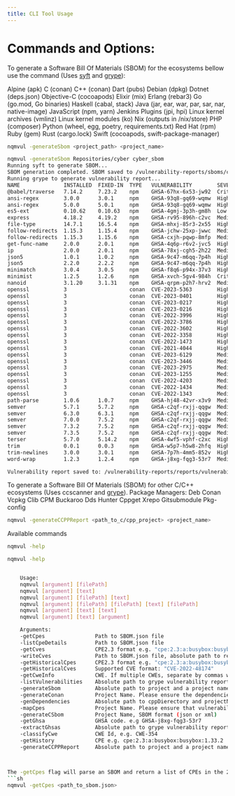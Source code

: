 ```yaml
---
title: CLI Tool Usage
---
```


# Commands and Options:

To generate a Software Bill Of Materials (SBOM) for the ecosystems bellow use the command (Uses [syft](https://github.com/anchore/syft) and [grype](https://github.com/anchore/grype)):

Alpine (apk)
C (conan)
C++ (conan)
Dart (pubs)
Debian (dpkg)
Dotnet (deps.json)
Objective-C (cocoapods)
Elixir (mix)
Erlang (rebar3)
Go (go.mod, Go binaries)
Haskell (cabal, stack)
Java (jar, ear, war, par, sar, nar, native-image)
JavaScript (npm, yarn)
Jenkins Plugins (jpi, hpi)
Linux kernel archives (vmlinz)
Linux kernel modules (ko)
Nix (outputs in /nix/store)
PHP (composer)
Python (wheel, egg, poetry, requirements.txt)
Red Hat (rpm)
Ruby (gem)
Rust (cargo.lock)
Swift (cocoapods, swift-package-manager)

```sh
nqmvul -generateSbom <project_path> <project_name>
```

```sh 
nqmvul -generateSbom Repositories/cyber cyber_sbom
Running syft to generate SBOM...
SBOM generation completed. SBOM saved to /vulnerability-reports/sboms/cyber_sbom.json
Running grype to generate vulnerability report...
NAME              INSTALLED  FIXED-IN  TYPE   VULNERABILITY        SEVERITY 
@babel/traverse   7.14.2     7.23.2    npm    GHSA-67hx-6x53-jw92  Critical  
ansi-regex        3.0.0      3.0.1     npm    GHSA-93q8-gq69-wqmw  High      
ansi-regex        5.0.0      5.0.1     npm    GHSA-93q8-gq69-wqmw  High      
es5-ext           0.10.62    0.10.63   npm    GHSA-4gmj-3p3h-gm8h  Low       
express           4.18.2     4.19.2    npm    GHSA-rv95-896h-c2vc  Medium    
file-type         14.7.1     16.5.4    npm    GHSA-mhxj-85r3-2x55  High      
follow-redirects  1.15.3     1.15.4    npm    GHSA-jchw-25xp-jwwc  Medium    
follow-redirects  1.15.3     1.15.6    npm    GHSA-cxjh-pqwp-8mfp  Medium    
get-func-name     2.0.0      2.0.1     npm    GHSA-4q6p-r6v2-jvc5  High      
ip                2.0.0      2.0.1     npm    GHSA-78xj-cgh5-2h22  Medium    
json5             1.0.1      1.0.2     npm    GHSA-9c47-m6qq-7p4h  High      
json5             2.2.0      2.2.2     npm    GHSA-9c47-m6qq-7p4h  High      
minimatch         3.0.4      3.0.5     npm    GHSA-f8q6-p94x-37v3  High      
minimist          1.2.5      1.2.6     npm    GHSA-xvch-5gv4-984h  Critical  
nanoid            3.1.20     3.1.31    npm    GHSA-qrpm-p2h7-hrv2  Medium    
openssl           3                    conan  CVE-2023-5363        High      
openssl           3                    conan  CVE-2023-0401        High      
openssl           3                    conan  CVE-2023-0217        High      
openssl           3                    conan  CVE-2023-0216        High      
openssl           3                    conan  CVE-2022-3996        High      
openssl           3                    conan  CVE-2022-3786        High      
openssl           3                    conan  CVE-2022-3602        High      
openssl           3                    conan  CVE-2022-3358        High      
openssl           3                    conan  CVE-2022-1473        High      
openssl           3                    conan  CVE-2021-4044        High      
openssl           3                    conan  CVE-2023-6129        Medium    
openssl           3                    conan  CVE-2023-3446        Medium    
openssl           3                    conan  CVE-2023-2975        Medium    
openssl           3                    conan  CVE-2023-1255        Medium    
openssl           3                    conan  CVE-2022-4203        Medium    
openssl           3                    conan  CVE-2022-1434        Medium    
openssl           3                    conan  CVE-2022-1343        Medium    
path-parse        1.0.6      1.0.7     npm    GHSA-hj48-42vr-x3v9  Medium    
semver            5.7.1      5.7.2     npm    GHSA-c2qf-rxjj-qqgw  Medium    
semver            6.3.0      6.3.1     npm    GHSA-c2qf-rxjj-qqgw  Medium    
semver            7.0.0      7.5.2     npm    GHSA-c2qf-rxjj-qqgw  Medium    
semver            7.3.2      7.5.2     npm    GHSA-c2qf-rxjj-qqgw  Medium    
semver            7.3.5      7.5.2     npm    GHSA-c2qf-rxjj-qqgw  Medium    
terser            5.7.0      5.14.2    npm    GHSA-4wf5-vphf-c2xc  High      
trim              0.0.1      0.0.3     npm    GHSA-w5p7-h5w8-2hfq  High      
trim-newlines     3.0.0      3.0.1     npm    GHSA-7p7h-4mm5-852v  High      
word-wrap         1.2.3      1.2.4     npm    GHSA-j8xg-fqg3-53r7  Medium

Vulnerability report saved to: /vulnerability-reports/reports/vulnerability_report_cyber_sbom
```
To generate a Software Bill Of Materials (SBOM) for other C/C++ ecosystems (Uses ccscanner and [grype](https://github.com/anchore/grype)).
Package Managers:
Deb
Conan
Vcpkg
Clib
CPM
Buckaroo
Dds
Hunter
Cppget
Xrepo
Gitsubmodule
Pkg-config

```sh
nqmvul -generateCCPPReport <path_to_c/cpp_project> <project_name>
```

Available commands
```sh
nqmvul -help
```
```sh
nqmvul -help


    Usage:
    nqmvul [argument] [filePath]
    nqmvul [argument] [text]
    nqmvul [argument] [filePath] [text]
    nqmvul [argument] [filePath] [filePath] [text] [filePath]
    nqmvul [argument] [text] [text]
    nqmvul [argument] [text] [argument]

    Arguments:
    -getCpes                Path to SBOM.json file
    -listCpeDetails         Path to SBOM.json file
    -getCves                CPE2.3 format e.g. "cpe:2.3:a:busybox:busybox:1.33.2"
    -writeCves              Path to SBOM.json file, absolute path to required output directory
    -getHistoricalCpes      CPE2.3 format e.g. "cpe:2.3:a:busybox:busybox:1.33.2"
    -getHistoricalCves      Supported CVE format: "CVE-2022-48174"
    -getCweInfo             CWE. If multiple CWEs, separate by commas without white space. e.g. 'CWE-476,CWE-681'
    -listVulnerabilities    Absolute path to grype vulnerability report file
    -generateSbom           Absolute path to project and a project name
    -generateConan          Project Name. Please ensure the dependencies exist for /vulnerability-reports/ccsDependencies/<project_name>_dependencies
    -genDependencies        Absolute path to cppDierectory and projectName
    -mapCpes                Project Name. Please ensure that vulnerability-reports/conan-files/<project_name>/conanfile.txt exists
    -generateCSbom          Project Name, SBOM format (json or xml)
    -getGhsa                GHSA code. e.g GHSA-j8xg-fqg3-53r7
    -extractGhsas           Absolute path to grype vulnerability report file
    -classifyCwe            CWE Id, e.g. CWE-354
    -getHistory             CPE e.g. cpe:2.3:a:busybox:busybox:1.33.2
    -generateCCPPReport     Absolute path to project and a project name```



The -getCpes flag will parse an SBOM and return a list of CPEs in the 2.3 format.
```sh
nqmvul -getCpes <path_to_sbom.json>
```

```sh

```
